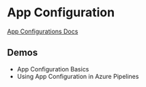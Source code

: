 # App Configuration

[App Configurations Docs](https://docs.microsoft.com/en-us/azure/azure-app-configuration/)

## Demos

- App Configuration Basics
- Using App Configuration in Azure Pipelines